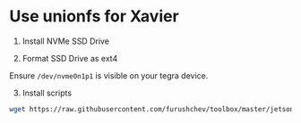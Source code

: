 # Use unionfs for Xavier

1. Install NVMe SSD Drive

2. Format SSD Drive as ext4

Ensure `/dev/nvme0n1p1` is visible on your tegra device.

3. Install scripts

```bash
wget https://raw.githubusercontent.com/furushchev/toolbox/master/jetson_xavier/install.sh -O - | bash -
```
